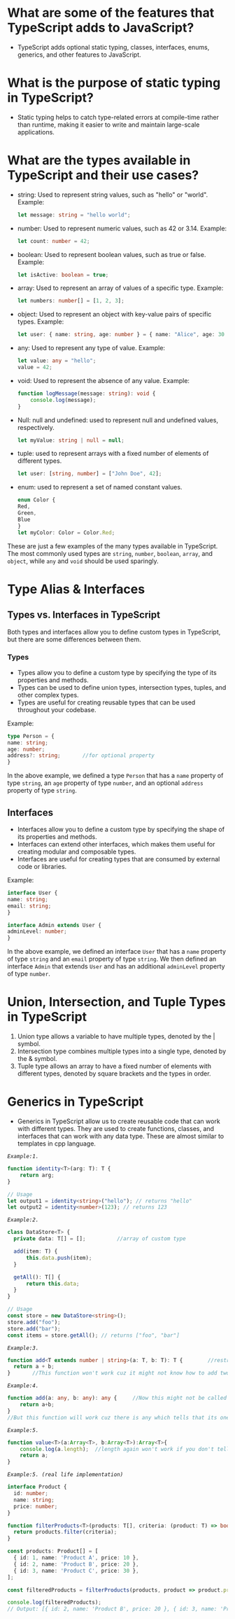 # **What are some of the features that TypeScript adds to JavaScript?**

- TypeScript adds optional static typing, classes, interfaces, enums, generics, and other features to JavaScript.

# **What is the purpose of static typing in TypeScript?**

- Static typing helps to catch type-related errors at compile-time rather than runtime, making it easier to write and maintain large-scale applications.

# **What are the types available in TypeScript and their use cases?**

- string:
    Used to represent string values, such as "hello" or "world".
    Example: 
    ```typescript
    let message: string = "hello world";
    ```

- number:
    Used to represent numeric values, such as 42 or 3.14.
    Example: 
    ```typescript
    let count: number = 42;
    ```

- boolean:
    Used to represent boolean values, such as true or false.
    Example: 
    ```typescript
    let isActive: boolean = true;
    ```

- array:
    Used to represent an array of values of a specific type.
    Example: 
    ```typescript
    let numbers: number[] = [1, 2, 3];
    ```

- object:
    Used to represent an object with key-value pairs of specific types.
    Example: 
    ```typescript
    let user: { name: string, age: number } = { name: "Alice", age: 30 };
    ```

- any:
    Used to represent any type of value.
    Example: 
    ```typescript
    let value: any = "hello";
    value = 42;
    ```

- void:
    Used to represent the absence of any value.
    Example: 
    ```typescript
    function logMessage(message: string): void {
        console.log(message);
    }
    ```

- Null:
  null and undefined: used to represent null and undefined values, respectively.
  ```typescript
  let myValue: string | null = null;
  ```

- tuple: used to represent arrays with a fixed number of elements of different types.
    ```typescript
    let user: [string, number] = ["John Doe", 42];
    ```
- enum: used to represent a set of named constant values.
    ```typescript
    enum Color {
    Red,
    Green,
    Blue
    }
    let myColor: Color = Color.Red;
    ```
These are just a few examples of the many types available in TypeScript. The most commonly used types are `string`, `number`, `boolean`, `array`, and `object`, while `any` and `void` should be used sparingly.


# **Type Alias & Interfaces**

## Types vs. Interfaces in TypeScript

Both types and interfaces allow you to define custom types in TypeScript, but there are some differences between them.

### Types

- Types allow you to define a custom type by specifying the type of its properties and methods.
- Types can be used to define union types, intersection types, tuples, and other complex types.
- Types are useful for creating reusable types that can be used throughout your codebase.

Example:

```typescript
type Person = {
name: string;
age: number;
address?: string;       //for optional property
}
```

In the above example, we defined a type `Person` that has a `name` property of type `string`, an `age` property of type `number`, and an optional `address` property of type `string`.

## Interfaces

- Interfaces allow you to define a custom type by specifying the shape of its properties and methods.
- Interfaces can extend other interfaces, which makes them useful for creating modular and composable types.
- Interfaces are useful for creating types that are consumed by external code or libraries.

Example:
```typescript
interface User {
name: string;
email: string;
}

interface Admin extends User {
adminLevel: number;
}
```

In the above example, we defined an interface `User` that has a `name` property of type `string` and an `email` property of type `string`. We then defined an interface `Admin` that extends `User` and has an additional `adminLevel` property of type `number`.

# **Union, Intersection, and Tuple Types in TypeScript**

1. Union type allows a variable to have multiple types, denoted by the | symbol.
1. Intersection type combines multiple types into a single type, denoted by the & symbol.
1. Tuple type allows an array to have a fixed number of elements with different types, denoted by square brackets and the types in order.


# **Generics in TypeScript**
- Generics in TypeScript allow us to create reusable code that can work with different types. They are used to create functions, classes, and interfaces that can work with any data type. These are almost similar to templates in cpp language.

*`Example:1.`*
```typescript
function identity<T>(arg: T): T {
    return arg;
}

// Usage
let output1 = identity<string>("hello"); // returns "hello"
let output2 = identity<number>(123); // returns 123
```

*`Example:2.`*
```typescript
class DataStore<T> {
  private data: T[] = [];          //array of custom type

  add(item: T) {
      this.data.push(item);
  }

  getAll(): T[] {
      return this.data;
  }
}

// Usage
const store = new DataStore<string>();
store.add("foo");
store.add("bar");
const items = store.getAll(); // returns ["foo", "bar"]
```

*`Example:3.`*
```typescript
function add<T extends number | string>(a: T, b: T): T {        //restricting the type of T to number and string only   
  return a + b;
}       //This function won't work cuz it might not know how to add two objects
```


*`Example:4.`*
```typescript
function add(a: any, b: any): any {     //Now this might not be called as generics
    return a+b;
}
//But this function will work cuz there is any which tells that its one of the type that typescript or javascript knows how to operate using a operator
```

*`Example:5.`*
```typescript
function value<T>(a:Array<T>, b:Array<T>):Array<T>{
    console.log(a.length);  //length again won't work if you don't tell him that its going to be array
    return a;
}
```

*`Example:5. (real life implementation)`*
```typescript
interface Product {
  id: number;
  name: string;
  price: number;
}

function filterProducts<T>(products: T[], criteria: (product: T) => boolean): T[] {
  return products.filter(criteria);
}

const products: Product[] = [
  { id: 1, name: 'Product A', price: 10 },
  { id: 2, name: 'Product B', price: 20 },
  { id: 3, name: 'Product C', price: 30 },
];

const filteredProducts = filterProducts(products, product => product.price >= 20 && product.price <= 30);

console.log(filteredProducts);
// Output: [{ id: 2, name: 'Product B', price: 20 }, { id: 3, name: 'Product C', price: 30 }]

```
